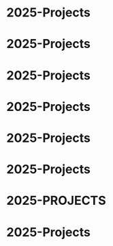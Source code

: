 # 2025-Projects
# 2025-Projects
# 2025-Projects
# 2025-Projects
# 2025-Projects
# 2025-Projects
# 2025-PROJECTS
# 2025-Projects
